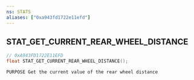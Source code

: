 ```yaml
---
ns: STATS
aliases: ["0xa943fd1722e11efd"]
---
```

## STAT_GET_CURRENT_REAR_WHEEL_DISTANCE

```c
// 0xA943FD1722E11EFD
float STAT_GET_CURRENT_REAR_WHEEL_DISTANCE();
```

```
PURPOSE Get the current value of the rear wheel distance
```
